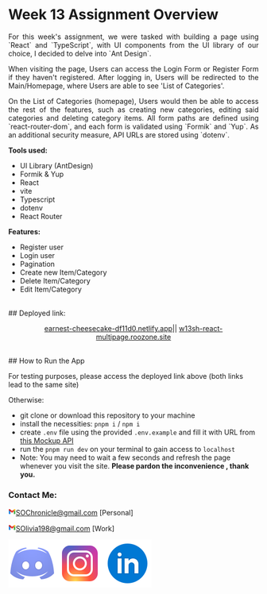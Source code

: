 # Week 13 Assignment Overview

<p align="justify">For this week's assignment, we were tasked with building a page using `React` and `TypeScript`, with UI components from the UI library of our choice, I decided to delve into `Ant Design`. </p>

<p align="justify">When visiting the page, Users can access the Login Form or Register Form if they haven't registered. After logging in, Users will be redirected to the Main/Homepage, where Users are able to see 'List of Categories'. </p>
<p align="justify">On the List of Categories (homepage), Users would then be able to access the rest of the features, such as creating new categories, editing said categories and deleting category items.  All form paths are defined using `react-router-dom`, and each form is validated using `Formik` and `Yup`. As an additional security measure, API URLs are stored using `dotenv`.</p>

**Tools used:**
- UI Library (AntDesign)
- Formik & Yup
- React
- vite
- Typescript
- dotenv
- React Router

**Features:**
- Register user
- Login user
- Pagination
- Create new Item/Category
- Delete Item/Category 
- Edit Item/Category
<br>
## Deployed link: 
<p align="center">
<a href="https://earnest-cheesecake-df11d0.netlify.app">earnest-cheesecake-df11d0.netlify.app</a>||
<a href="https://w13sh-react-multipage.roozone.site/">w13sh-react-multipage.roozone.site</a>
</p> 
<br>
## How to Run the App

For testing purposes, please access the deployed link above (both links lead to the same site)

Otherwise:
- git clone or download this repository to your machine
- install the necessities: `pnpm i` / `npm i`
- create `.env` file using the provided `.env.example` and fill it with URL from [this Mockup API](https://documenter.getpostman.com/view/2478364/2s93sf2Ap7)
- run the `pnpm run dev` on your terminal to gain access to `localhost`
- Note: You may need to wait a few seconds and refresh the page whenever you visit the site. 
 **Please pardon the inconvenience , thank you.** 

### Contact Me:

<img src="https://raw.githubusercontent.com/RevoU-FSSE-2/week-7-SherinOlivia/3dd7cdf0d5c9fc1828f0dfcac8ef2e9c057902be/assets/gmail-icon.svg" width="15px" background-color="none">[SOChronicle@gmail.com](mailto:SOChronicle@gmail.com) [Personal]

<img src="https://raw.githubusercontent.com/RevoU-FSSE-2/week-7-SherinOlivia/3dd7cdf0d5c9fc1828f0dfcac8ef2e9c057902be/assets/gmail-icon.svg" width="15px" background-color="none">[SOlivia198@gmail.com](mailto:SOlivia198@gmail.com) [Work]

[![Roo-Discord](https://raw.githubusercontent.com/RevoU-FSSE-2/week-5-SherinOlivia/bddf1eca3ee3ad82db2f228095d01912bf9c3de6/assets/MDimgs/icons8-discord.svg)](https://discord.com/users/shxdxr#7539)[![Roo-Instagram](https://raw.githubusercontent.com/RevoU-FSSE-2/week-5-SherinOlivia/bddf1eca3ee3ad82db2f228095d01912bf9c3de6/assets/MDimgs/icons8-instagram.svg)](https://instagram.com/shxdxr?igshid=MzRlODBiNWFlZA==)[![Roo-LinkedIn](https://raw.githubusercontent.com/RevoU-FSSE-2/week-5-SherinOlivia/bddf1eca3ee3ad82db2f228095d01912bf9c3de6/assets/MDimgs/icons8-linkedin-circled.svg)](https://www.linkedin.com/in/sherin-olivia-07311127a/)